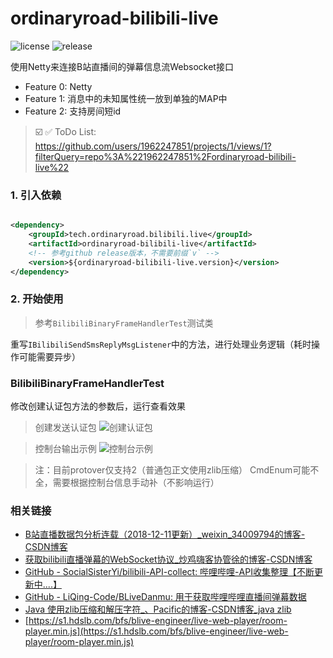 # ordinaryroad-bilibili-live

![license](https://img.shields.io/github/license/1962247851/ordinaryroad-bilibili-live) ![release](https://img.shields.io/github/v/release/1962247851/ordinaryroad-bilibili-live)

使用Netty来连接B站直播间的弹幕信息流Websocket接口

- Feature 0: Netty
- Feature 1: 消息中的未知属性统一放到单独的MAP中
- Feature 2: 支持房间短id

> ☑️ ✅ ToDo List: https://github.com/users/1962247851/projects/1/views/1?filterQuery=repo%3A%221962247851%2Fordinaryroad-bilibili-live%22

### 1. 引入依赖

```xml

<dependency>
    <groupId>tech.ordinaryroad.bilibili.live</groupId>
    <artifactId>ordinaryroad-bilibili-live</artifactId>
    <!-- 参考github release版本，不需要前缀`v` -->
    <version>${ordinaryroad-bilibili-live.version}</version>
</dependency>
```

### 2. 开始使用

> 参考`BilibiliBinaryFrameHandlerTest`测试类

重写`IBilibiliSendSmsReplyMsgListener`中的方法，进行处理业务逻辑（耗时操作可能需要异步）

### BilibiliBinaryFrameHandlerTest

修改创建认证包方法的参数后，运行查看效果

> 创建发送认证包
![创建认证包](example/createAuth.png)

> 控制台输出示例
![控制台示例](example/console.png)

> 注：目前protover仅支持2（普通包正文使用zlib压缩）
> CmdEnum可能不全，需要根据控制台信息手动补（不影响运行）

### 相关链接

- [B站直播数据包分析连载（2018-12-11更新）_weixin_34009794的博客-CSDN博客](https://blog.csdn.net/weixin_34009794/article/details/88689474)
- [获取bilibili直播弹幕的WebSocket协议_炒鸡嗨客协管徐的博客-CSDN博客](https://blog.csdn.net/xfgryujk/article/details/80306776)
- [GitHub - SocialSisterYi/bilibili-API-collect: 哔哩哔哩-API收集整理【不断更新中....】](https://github.com/SocialSisterYi/bilibili-API-collect)
- [GitHub - LiQing-Code/BLiveDanmu: 用于获取哔哩哔哩直播间弹幕数据](https://github.com/LiQing-Code/BLiveDanmu)
- [Java 使用zlib压缩和解压字符_、Pacific的博客-CSDN博客_java zlib](https://blog.csdn.net/qq_42670703/article/details/123370008)
- [https://s1.hdslb.com/bfs/blive-engineer/live-web-player/room-player.min.js](https://s1.hdslb.com/bfs/blive-engineer/live-web-player/room-player.min.js)

